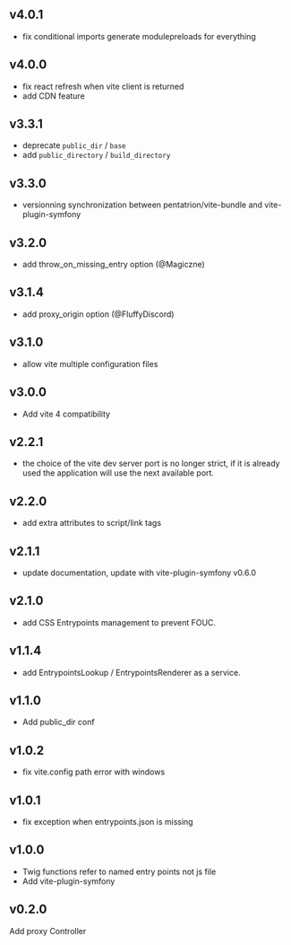 ## v4.0.1

- fix conditional imports generate modulepreloads for everything

## v4.0.0

- fix react refresh when vite client is returned
- add CDN feature

## v3.3.1

- deprecate `public_dir` / `base`
- add `public_directory` / `build_directory`

## v3.3.0

- versionning synchronization between pentatrion/vite-bundle and vite-plugin-symfony

## v3.2.0

- add throw_on_missing_entry option (@Magiczne)

## v3.1.4

- add proxy_origin option (@FluffyDiscord)

## v3.1.0

- allow vite multiple configuration files

## v3.0.0

- Add vite 4 compatibility

## v2.2.1

- the choice of the vite dev server port is no longer strict, if it is already used the application will use the next available port.

## v2.2.0

- add extra attributes to script/link tags

## v2.1.1

- update documentation, update with vite-plugin-symfony v0.6.0

## v2.1.0

- add CSS Entrypoints management to prevent FOUC.

## v1.1.4

- add EntrypointsLookup / EntrypointsRenderer as a service.

## v1.1.0

- Add public_dir conf

## v1.0.2

- fix vite.config path error with windows

## v1.0.1 

- fix exception when entrypoints.json is missing

## v1.0.0

- Twig functions refer to named entry points not js file
- Add vite-plugin-symfony

## v0.2.0

Add proxy Controller